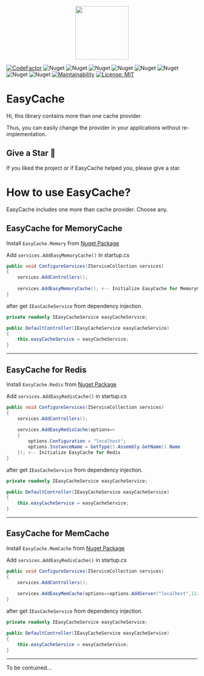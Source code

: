 <p align="center">
    <img src="https://user-images.githubusercontent.com/47147484/97483794-f2755100-1968-11eb-9d7a-90b1433690ee.png" style="max-width:100%;" height="140"  />
</p>

[![CodeFactor](https://www.codefactor.io/repository/github/furkandeveloper/easycache/badge)](https://www.codefactor.io/repository/github/furkandeveloper/easycache)
![Nuget](https://img.shields.io/nuget/dt/EasyCache.Core?label=EasyCache.Core%20Downloads)
![Nuget](https://img.shields.io/nuget/v/EasyCache.Core?label=EasyCache.Core)
![Nuget](https://img.shields.io/nuget/dt/EasyCache.Memory?label=EasyCache.Memory%20Downloads)
![Nuget](https://img.shields.io/nuget/v/EasyCache.Memory?label=EasyCache.Memory)
![Nuget](https://img.shields.io/nuget/dt/EasyCache.Redis?label=EasyCache.Redis%20Downloads)
![Nuget](https://img.shields.io/nuget/v/EasyCache.Redis?label=EasyCache.Redis)
![Nuget](https://img.shields.io/nuget/dt/EasyCache.MemCache?label=EasyCache.MemCache%20Downloads)
![Nuget](https://img.shields.io/nuget/v/EasyCache.MemCache?label=EasyCache.MemCache)
[![Maintainability](https://api.codeclimate.com/v1/badges/c84fe2700fb04bf913f6/maintainability)](https://codeclimate.com/github/furkandeveloper/EasyCache/maintainability)
[![License: MIT](https://img.shields.io/badge/License-MIT-yellow.svg)](https://opensource.org/licenses/MIT)

# EasyCache

Hi, this library contains more than one cache provider.

Thus, you can easily change the provider in your applications without re-implementation.

## Give a Star 🌟
If you liked the project or if EasyCache helped you, please give a star.

# How to use EasyCache?
EasyCache includes one more than cache provider. Choose any.

## EasyCache for MemoryCache
Install `EasyCache.Memory` from [Nuget Package](https://www.nuget.org/packages/EasyCache.Memory)

Add `services.AddEasyMemoryCache()` in startup.cs

```csharp
public void ConfigureServices(IServiceCollection services)
{
    services.AddControllers();
    
    services.AddEasyMemoryCache(); <-- Initialize EasyCache for MemoryCache
}
```
after get `IEasCacheService` from dependency injection.

```csharp
private readonly IEasyCacheService easyCacheService;

public DefaultController(IEasyCacheService easyCacheService)
{
    this.easyCacheService = easyCacheService;
}
```

<hr/>

## EasyCache for Redis
Install `EasyCache.Redis` from [Nuget Package](https://www.nuget.org/packages/EasyCache.Redis)

Add `services.AddEasyRedisCache()` in startup.cs

```csharp
public void ConfigureServices(IServiceCollection services)
{
    services.AddControllers();
    
    services.AddEasyRedisCache(options=>
    {
        options.Configuration = "localhost";
        options.InstanceName = GetType().Assembly.GetName().Name
    }); <-- Initialize EasyCache for Redis
}
```
after get `IEasCacheService` from dependency injection.

```csharp
private readonly IEasyCacheService easyCacheService;

public DefaultController(IEasyCacheService easyCacheService)
{
    this.easyCacheService = easyCacheService;
}
```

<hr/>

## EasyCache for MemCache
Install `EasyCache.MemCache` from [Nuget Package](https://www.nuget.org/packages/EasyCache.MemCache)

Add `services.AddEasyRedisCache()` in startup.cs

```csharp
public void ConfigureServices(IServiceCollection services)
{
    services.AddControllers();
    
    services.AddEasyMemCache(options=>options.AddServer("localhost",11211)); <-- Initialize EasyCache for MemCache
}
```
after get `IEasCacheService` from dependency injection.

```csharp
private readonly IEasyCacheService easyCacheService;

public DefaultController(IEasyCacheService easyCacheService)
{
    this.easyCacheService = easyCacheService;
}
```

<hr/>

To be contuined...

